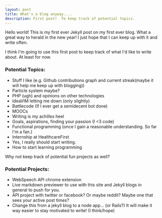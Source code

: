 ```yaml
---
layout: post
title: What's a blog anyway....
description: First post!  To keep track of potential topics.
---
```


Hello world!  This is my first ever Jekyll post on my first ever blog.  What a great way to herald in the new year!  I just hope that I can keep up with it and write often.

I think I'm going to use this first post to keep track of what I'd like to write about.  At least for now.



### Potential Topics:
* Stuff I like (e.g. Github contributions graph and current streak(maybe it will help me keep up with blogging))
* Particle system maybe?
* PHP (ugh) and opinions on other technologies
* IdeaVIM letting me down (only slightly)
* Battlecode (If I ever get a semidecent bot done)
* MOOCs
* Writing is my achilles heel
* Goals, aspirations, finding your passion (I <3 code)
* Functional programming (once I gain a reasonable understanding.  So far I'm a fan.)
* Internship at HealthcareFirst
* Yes, I really should start writing. 
* How to start learning programming 



Why not keep track of potential fun projects as well?

### Potential Projects:
* WebSpeech API chrome extension
* Live markdown previewer to use with this site and Jekyll blogs in general to push for you.
* API project with twitter or facebook?  Or maybe reddit?  Maybe one that sees your active post times?
* Change this from a jekyll blog to a node app... (or Rails?)  It will make it way easier to stay motivated to write! (I think/hope)
